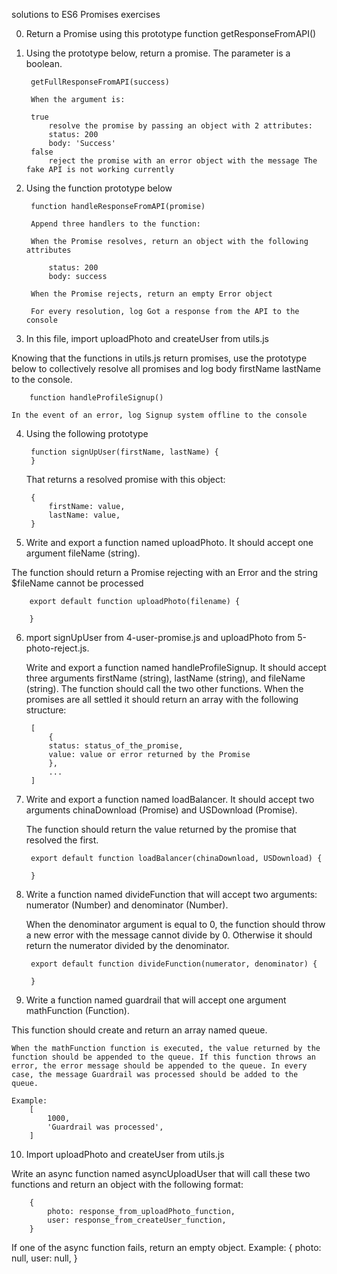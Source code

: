 solutions to ES6 Promises exercises

0. Return a Promise using this prototype function getResponseFromAPI()

1. Using the prototype below, return a promise. The parameter is a boolean.

        getFullResponseFromAPI(success)

        When the argument is:

        true
            resolve the promise by passing an object with 2 attributes:
            status: 200
            body: 'Success'
        false
            reject the promise with an error object with the message The fake API is not working currently

2. Using the function prototype below

        function handleResponseFromAPI(promise)

        Append three handlers to the function:

        When the Promise resolves, return an object with the following attributes

            status: 200
            body: success

        When the Promise rejects, return an empty Error object

        For every resolution, log Got a response from the API to the console

3. In this file, import uploadPhoto and createUser from utils.js

Knowing that the functions in utils.js return promises, use the prototype below to collectively resolve all promises and log body firstName lastName to the console.

        function handleProfileSignup()

    In the event of an error, log Signup system offline to the console


4. Using the following prototype

        function signUpUser(firstName, lastName) {
        }

    That returns a resolved promise with this object:

        {
            firstName: value,
            lastName: value,
        }

5. Write and export a function named uploadPhoto. It should accept one argument fileName (string).

The function should return a Promise rejecting with an Error and the string $fileName cannot be processed

        export default function uploadPhoto(filename) {

        }

6. mport signUpUser from 4-user-promise.js and uploadPhoto from 5-photo-reject.js.

    Write and export a function named handleProfileSignup. It should accept three arguments firstName (string), lastName (string), and fileName (string). The function should call the two other functions. When the promises are all settled it should return an array with the following structure:

        [
            {
            status: status_of_the_promise,
            value: value or error returned by the Promise
            },
            ...
        ]

7. Write and export a function named loadBalancer. It should accept two arguments chinaDownload (Promise) and USDownload (Promise).

    The function should return the value returned by the promise that resolved the first.

        export default function loadBalancer(chinaDownload, USDownload) {

        }

8. Write a function named divideFunction that will accept two arguments: numerator (Number) and denominator (Number).

    When the denominator argument is equal to 0, the function should throw a new error with the message cannot divide by 0. Otherwise it should return the numerator divided by the denominator.

        export default function divideFunction(numerator, denominator) {

        }

9. Write a function named guardrail that will accept one argument mathFunction (Function).

This function should create and return an array named queue.

    When the mathFunction function is executed, the value returned by the function should be appended to the queue. If this function throws an error, the error message should be appended to the queue. In every case, the message Guardrail was processed should be added to the queue.

    Example:
        [
            1000,
            'Guardrail was processed',
        ]

10. Import uploadPhoto and createUser from utils.js

Write an async function named asyncUploadUser that will call these two functions and return an object with the following format:

        {
            photo: response_from_uploadPhoto_function,
            user: response_from_createUser_function,
        }

If one of the async function fails, return an empty object. Example:
        {
            photo: null,
            user: null,
        }
